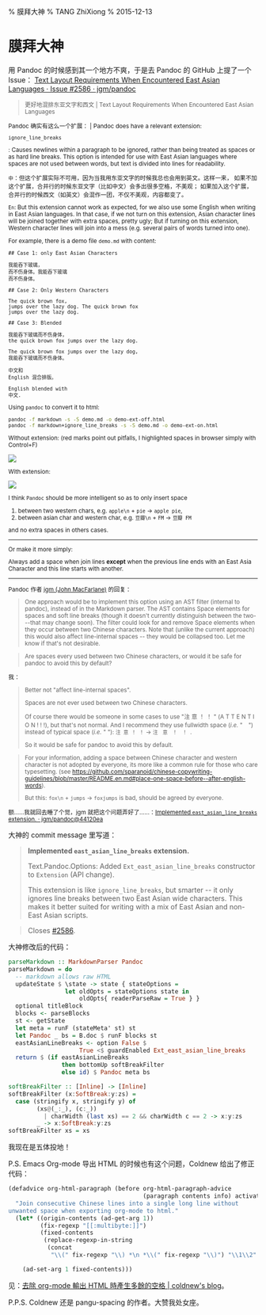% 膜拜大神
% TANG ZhiXiong
% 2015-12-13

膜拜大神
========

用 Pandoc 的时候感到其一个地方不爽，于是去 Pandoc 的 GitHub 上提了一个 Issue：
[Text Layout Requirements When Encountered East Asian Languages · Issue #2586 · jgm/pandoc](https://github.com/jgm/pandoc/issues/2586)

<div class="paste"><small>

> 更好地混排东亚文字和西文 | Text Layout Requirements When Encountered East Asian Languages

Pandoc 确实有这么一个扩展： | Pandoc does have a relevant extension:

`ignore_line_breaks`

:   Causes newlines within a paragraph to be ignored, rather than being treated
    as spaces or as hard line breaks. This option is intended for use with East
    Asian languages where spaces are not used between words, but text is
    divided into lines for readability.

`中`：但这个扩展实际不可用，因为当我用东亚文字的时候我总也会用到英文。这样一来，
如果不加这个扩展，合并行的时候东亚文字（比如中文）会多出很多空格，不美观；
如果加入这个扩展，合并行的时候西文（如英文）会混作一团，不仅不美观，内容都变了。

`En`: But this extension cannot work as expected, for we also use some English when
writing in East Asian languages. In that case, if we not turn on this extension,
Asian character lines will be joined together with extra spaces, pretty ugly;
But if turning on this extension, Western character lines will join into
a mess (e.g. several pairs of words turned into one).

For example, there is a demo file `demo.md` with content:

```plain
## Case 1: only East Asian Characters

我能吞下玻璃，
而不伤身体。我能吞下玻璃
而不伤身体。

## Case 2: Only Western Characters

The quick brown fox,
jumps over the lazy dog. The quick brown fox
jumps over the lazy dog.

## Case 3: Blended

我能吞下玻璃而不伤身体，
the quick brown fox jumps over the lazy dog.

The quick brown fox jumps over the lazy dog,
我能吞下玻璃而不伤身体。

中文和
English 混合排版。

English blended with
中文.
```

Using `pandoc` to convert it to html:

```bash
pandoc -f markdown -s -S demo.md -o demo-ext-off.html
pandoc -f markdown+ignore_line_breaks -s -S demo.md -o demo-ext-on.html
```

Without extension: (red marks point out pitfalls, I highlighted spaces in browser simply with Control+F)

![](http://gnat.qiniudn.com/github/a.png)

With extension:

![](http://gnat.qiniudn.com/github/b.png)

I think `Pandoc` should be more intelligent so as to only insert space

1. between two western chars, e.g. `apple\n` + `pie` &rarr; `apple pie`,
2. between asian char and western char, e.g. `豆瓣\n` + `FM` &rarr; `豆瓣 FM`

and no extra spaces in others cases.

---

Or make it more simply:

Always add a space when join lines **except** when the previous line ends with
an East Asia Character and this line starts with another.

---

Pandoc 作者 [jgm (John MacFarlane)](https://github.com/jgm) 的回复：

> One approach would be to implement this option using an AST filter (internal
> to pandoc), instead of in the Markdown parser. The AST contains Space
> elements for spaces and soft line breaks (though it doesn't currently
> distinguish between the two---that may change soon). The filter could look
> for and remove Space elements when they occur between two Chinese characters.
> Note that (unlike the current approach) this would also affect line-internal
> spaces -- they would be collapsed too. Let me know if that's not desirable.

> Are spaces every used between two Chinese characters, or would it be safe for
> pandoc to avoid this by default?

我：

> Better not "affect line-internal spaces".
>
> Spaces are not ever used between two Chinese characters.
>
> Of course there would be someone in some cases to use "注 意 ！ ！ " (A T T E
> N T I O N ! ! !), but that's not normal. And I recommend they use fullwidth
> space (*i.e.* "　") instead of typical space (*i.e.* " "): `注 意 ！ ！`
> &rarr; `注　意　！　！ `.
>
> So it would be safe for pandoc to avoid this by default.

> For your information, adding a space between Chinese character and western
> character is not adopted by everyone, its more like a common rule for those
> who care typesetting. (see
> <https://github.com/sparanoid/chinese-copywriting-guidelines/blob/master/README.en.md#place-one-space-before--after-english-words>).
>
> But this: `fox\n` + `jumps` &rarr; `foxjumps` is bad, should be agreed by
> everyone.

额……我就回去睡了个觉，jgm 就把这个问题弄好了……：[Implemented `east_asian_line_breaks` extension. · jgm/pandoc@44120ea](https://github.com/jgm/pandoc/commit/44120ea7165546152af88fd442c52ab0f201052e#diff-c47c7c7383225ab55ff591cb59c41e6bR3227)

</small></div>

大神的 commit message 里写道：

> **Implemented `east_asian_line_breaks` extension.**
>
> Text.Pandoc.Options: Added `Ext_east_asian_line_breaks` constructor to
> `Extension` (API change).
>
> This extension is like `ignore_line_breaks`, but smarter -- it
> only ignores line breaks between two East Asian wide characters.
> This makes it better suited for writing with a mix of East Asian
> and non-East Asian scripts.

> Closes [#2586](https://github.com/jgm/pandoc/issues/2586).

大神修改后的代码：

```haskell
parseMarkdown :: MarkdownParser Pandoc
parseMarkdown = do
  -- markdown allows raw HTML
  updateState $ \state -> state { stateOptions =
                let oldOpts = stateOptions state in
                    oldOpts{ readerParseRaw = True } }
  optional titleBlock
  blocks <- parseBlocks
  st <- getState
  let meta = runF (stateMeta' st) st
  let Pandoc _ bs = B.doc $ runF blocks st
  eastAsianLineBreaks <- option False $
                    True <$ guardEnabled Ext_east_asian_line_breaks
  return $ (if eastAsianLineBreaks
               then bottomUp softBreakFilter
               else id) $ Pandoc meta bs

softBreakFilter :: [Inline] -> [Inline]
softBreakFilter (x:SoftBreak:y:zs) =
  case (stringify x, stringify y) of
        (xs@(_:_), (c:_))
          | charWidth (last xs) == 2 && charWidth c == 2 -> x:y:zs
        _ -> x:SoftBreak:y:zs
softBreakFilter xs = xs
```

我现在是五体投地！

P.S. Emacs Org-mode 导出 HTML 的时候也有这个问题，Coldnew 给出了修正代码：

```lisp
(defadvice org-html-paragraph (before org-html-paragraph-advice
                                      (paragraph contents info) activate)
  "Join consecutive Chinese lines into a single long line without
unwanted space when exporting org-mode to html."
  (let* ((origin-contents (ad-get-arg 1))
         (fix-regexp "[[:multibyte:]]")
         (fixed-contents
          (replace-regexp-in-string
           (concat
            "\\(" fix-regexp "\\) *\n *\\(" fix-regexp "\\)") "\\1\\2" origin-contents)))

    (ad-set-arg 1 fixed-contents)))
```

见：[去除 org-mode 輸出 HTML 時產生多餘的空格 | coldnew's blog](http://coldnew.github.io/blog/2013/12-17_03349/)。

P.P.S. Coldnew 还是 pangu-spacing 的作者。大赞我处女座。

<!--

我要好好学习科学文化知识，像 jgm 一样精通数学和计算机。

-->

